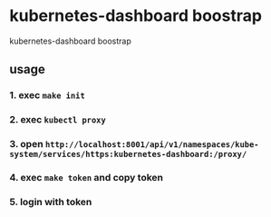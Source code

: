 # kubernetes-dashboard boostrap

kubernetes-dashboard boostrap

## usage

### 1. exec `make init`

### 2. exec `kubectl proxy`

### 3. open `http://localhost:8001/api/v1/namespaces/kube-system/services/https:kubernetes-dashboard:/proxy/`

### 4. exec `make token` and copy token

### 5. login with token
